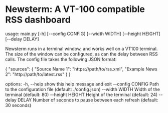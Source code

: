 Newsterm: A VT-100 compatible RSS dashboard
===========================================

usage: main.py [-h] [--config CONFIG] [--width WIDTH] [--height HEIGHT]
               [--delay DELAY]

Newsterm runs in a terminal window, and works well on a VT100 terminal. The
size of the window can be configured, as can the delay between RSS calls. The
config file takes the following JSON format:

{
  "sources": {
    "Source Name 1": "https://path/to/rss.xml", 
    "Example News 2": "http://path/to/latest.rss"
  } 
}

options:
  -h, --help       show this help message and exit
  --config CONFIG  Path to the configuration file (default: ./config.json)
  --width WIDTH    Width of the terminal (default: 80)
  --height HEIGHT  Height of the terminal (default: 24)
  --delay DELAY    Number of seconds to pause between each refresh (default:
                   30 seconds)

